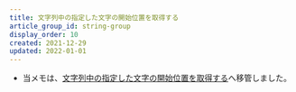 ```yaml
---
title: 文字列中の指定した文字の開始位置を取得する
article_group_id: string-group
display_order: 10
created: 2021-12-29
updated: 2022-01-01
---
```

- 当メモは、[文字列中の指定した文字の開始位置を取得する](https://thinktwice.tech/it/reverse_resolution/get_the_starting_position_of_a_specified_character_in_a_string/)へ移管しました。
